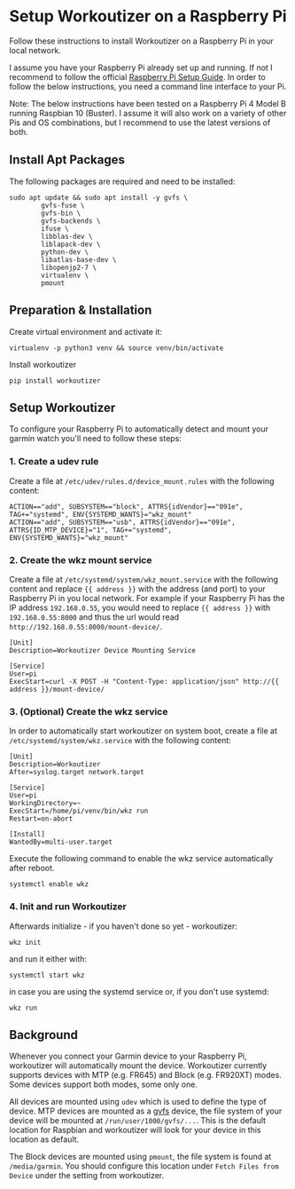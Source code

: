 # Setup Workoutizer on a Raspberry Pi

Follow these instructions to install Workoutizer on a Raspberry Pi in your local network.

I assume you have your Raspberry Pi already set up and running. If not I recommend to follow
the official [Raspberry Pi Setup Guide](https://projects.raspberrypi.org/en/projects/raspberry-pi-setting-up).
In order to follow the below instructions, you need a command line interface to your Pi.

Note: The below instructions have been tested on a Raspberry Pi 4 Model B running Raspbian 10 (Buster). I assume it will
also work on a variety of other Pis and OS combinations, but I recommend to use the latest versions of both.


## Install Apt Packages

The following packages are required and need to be installed:
```
sudo apt update && sudo apt install -y gvfs \
        gvfs-fuse \
        gvfs-bin \
        gvfs-backends \
        ifuse \
        libblas-dev \
        liblapack-dev \
        python-dev \
        libatlas-base-dev \
        libopenjp2-7 \
        virtualenv \
        pmount
```


## Preparation & Installation

Create virtual environment and activate it:
```
virtualenv -p python3 venv && source venv/bin/activate 
```
Install workoutizer
```
pip install workoutizer
```


## Setup Workoutizer

To configure your Raspberry Pi to automatically detect and mount your garmin watch you'll need to follow these steps:

### 1. Create a udev rule
Create a file at `/etc/udev/rules.d/device_mount.rules` with the following content:

```
ACTION=="add", SUBSYSTEM=="block", ATTRS{idVendor}=="091e", TAG+="systemd", ENV{SYSTEMD_WANTS}="wkz_mount"
ACTION=="add", SUBSYSTEM=="usb", ATTRS{idVendor}=="091e", ATTRS{ID_MTP_DEVICE}="1", TAG+="systemd", ENV{SYSTEMD_WANTS}="wkz_mount"
```

### 2. Create the wkz mount service
Create a file at `/etc/systemd/system/wkz_mount.service` with the following content and replace `{{ address }}`
with the address (and port) to your Raspberry Pi in you local network.
For example if your Raspberry Pi has the IP address `192.168.0.55`, you would need to replace `{{ address }}`
with `192.168.0.55:8000` and thus the url would read `http://192.168.0.55:8000/mount-device/`.

```
[Unit]
Description=Workoutizer Device Mounting Service

[Service]
User=pi
ExecStart=curl -X POST -H "Content-Type: application/json" http://{{ address }}/mount-device/
```

### 3. (Optional) Create the wkz service
In order to automatically start workoutizer on system boot, create a file at `/etc/systemd/system/wkz.service`
with the following content:

```
[Unit]
Description=Workoutizer
After=syslog.target network.target

[Service]
User=pi
WorkingDirectory=~
ExecStart=/home/pi/venv/bin/wkz run
Restart=on-abort

[Install]
WantedBy=multi-user.target
```

Execute the following command to enable the wkz service automatically after reboot.

```
systemctl enable wkz
```

### 4. Init and run Workoutizer
Afterwards initialize - if you haven't done so yet - workoutizer:
```
wkz init
```

and run it either with:
```
systemctl start wkz
```
in case you are using the systemd service or, if you don't use systemd:
```
wkz run
```

## Background

Whenever you connect your Garmin device to your Raspberry Pi, workoutizer will automatically mount the device. Workoutizer currently supports devices with MTP (e.g. FR645) and Block (e.g. FR920XT) modes. Some devices support both modes, some only one. 

All devices are mounted using `udev` which is used to define the type of device. MTP devices are mounted as a [gvfs](https://en.wikipedia.org/wiki/GVfs) device, the file system of your device will
be mounted at `/run/user/1000/gvfs/...`. This is the default location for Raspbian and workoutizer will look for your
device in this location as default.

The Block devices are mounted using `pmount`, the file system is found at `/media/garmin`. You should configure this location under `Fetch Files from Device` under the setting from workoutizer.